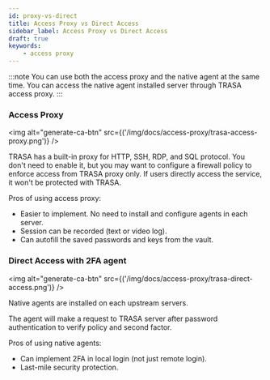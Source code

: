 ```yaml
---
id: proxy-vs-direct
title: Access Proxy vs Direct Access
sidebar_label: Access Proxy vs Direct Access
draft: true
keywords: 
    - access proxy
---
```



:::note
You can use both the access proxy and the native agent at the same time.
You can access the native agent installed server through TRASA access proxy.
:::


### Access Proxy
<img alt="generate-ca-btn" src={('/img/docs/access-proxy/trasa-access-proxy.png')} />  

TRASA has a built-in proxy for HTTP, SSH, RDP, and SQL protocol.
You don't need to enable it, but you may want to configure a firewall policy to enforce access from TRASA proxy only.
If users directly access the service, it won't be protected with TRASA.

Pros of using access proxy:
* Easier to implement. No need to install and configure agents in each server.
* Session can be recorded (text or video log).
* Can autofill the saved passwords and keys from the vault.


### Direct Access with 2FA agent
<img alt="generate-ca-btn" src={('/img/docs/access-proxy/trasa-direct-access.png')} />
  
Native agents are installed on each upstream servers.  

The agent will make a request to TRASA server after password authentication to verify policy and second factor.

Pros of using native agents:
* Can implement 2FA in local login (not just remote login).
* Last-mile security protection. 






